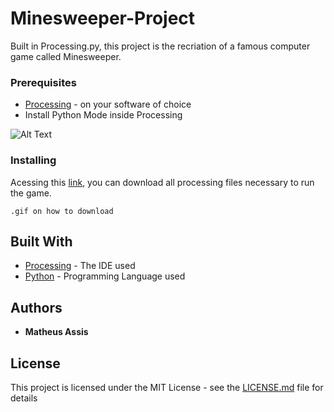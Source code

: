 # Minesweeper-Project

Built in Processing.py, this project is the recriation of a famous computer game called Minesweeper.

### Prerequisites

* [Processing](https://processing.org/download/) - on your software of choice
* Install Python Mode inside Processing

![Alt Text](https://media.giphy.com/media/vFKqnCdLPNOKc/giphy.gif)

### Installing

Acessing this [link](https://uploadfiles.io/bjku7f2g), you can download all processing files necessary to run the game.

```
.gif on how to download
```

## Built With

* [Processing](https://processing.org/) - The IDE used
* [Python](https://www.python.org/) - Programming Language used

## Authors

* **Matheus Assis**

## License

This project is licensed under the MIT License - see the [LICENSE.md](LICENSE.md) file for details

